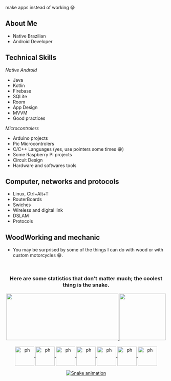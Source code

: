 
make apps instead of working :grin: 

## About Me
- Native Brazilian
- Android Developer

## Technical Skills

*Native Android*
- Java
- Kotlin
- Firebase
- SQLite
- Room
- App Design
- MVVM
- Good practices

*Microcontrolers*
- Arduino projects
- Pic Microcontrolers
- C/C++ Languages (yes, use pointers some times 😁)
- Some Raspberry PI projects
- Circuit Design
- Hardware and softwares tools

## Computer, networks and protocols

- Linux, Ctrl+Alt+T
- RouterBoards
- Swiches
- Wireless and digital link
- DSLAM
- Protocols

## WoodWorking and mechanic 

- You may be surprised by some of the things I can do with wood or with custom motorcycles :grin:.

<br>

<h3 align="center">Here are some statistics that don't matter much; the coolest thing is the snake.</h3>


<div align="center">
  <a href="https://github.com/phillypi">
  <img height="145em" width="350em" src="https://github-readme-stats.vercel.app/api?username=phillypi&show_icons=true&theme=tokyonight&include_all_commits=true&count_private=true"/>
  <img height="145em" src="https://github-readme-stats.vercel.app/api/top-langs/?username=phillypi&layout=tokyonight&langs_count=7&theme=tokyonight"/>
</div>
  
<div style="display: inline_block" align="center" ><br>
<img align="center" alt="ph" height="60" width="60" src="https://cdn.jsdelivr.net/gh/devicons/devicon/icons/android/android-plain-wordmark.svg">
  <img align="center" alt="ph" height="60" width="60" src="https://cdn.jsdelivr.net/gh/devicons/devicon/icons/java/java-original-wordmark.svg">
  <img align="center" alt="ph" height="60" width="60" src="https://cdn.jsdelivr.net/gh/devicons/devicon/icons/kotlin/kotlin-original-wordmark.svg">
  <img align="center" alt="ph" height="60" width="60" src="https://cdn.jsdelivr.net/gh/devicons/devicon/icons/firebase/firebase-plain-wordmark.svg">
  <img align="center" alt="ph" height="60" width="60" src="https://cdn.jsdelivr.net/gh/devicons/devicon/icons/c/c-plain.svg">
  <img align="center" alt="ph" height="60" width="60" src="https://cdn.jsdelivr.net/gh/devicons/devicon/icons/arduino/arduino-original-wordmark.svg" />
  <img align="center" alt="ph" height="60" width="60" src="https://cdn.jsdelivr.net/gh/devicons/devicon/icons/cplusplus/cplusplus-plain.svg">
<br>

 ![Snake animation](https://github.com/phillypi/phillypi/blob/output/github-contribution-grid-snake.svg)
